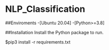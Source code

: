 # NLP_Classification

##Enviroments
-[Ubuntu 20.04]
-[Python>=3.8]

##Installation
Install the Python package to run.

$pip3 install -r requirements.txt
